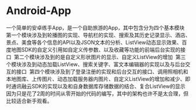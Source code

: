 # Android-App
一个简单的安卓练手App，是一个自助旅游的App，其中包含分为四个基本模块
  第一个模块涉及到轮播图的实现、导航栏的实现、搜索及其历史记录显示、酒店、景点、美食等各个信息的API以及JSON文本的分析、ListView动态显示效果、百度地图SDK的自定义引用如自定义传参数、以及收藏等功能的前端后台实现的接口
  第二个模块涉及到的是自定义形状图片的显示、自定义ListView的增加
  第三个模块涉及到动态加载ListView、搜索关键字、富文本编辑器的实现以及与后台交互的接口
  第四个模块涉及到了登录注册的实现和后台交互的接口、调用照相机和本地图库、上传图片、动态加载服务器内图片、自定义ListView的增加和减少、即时通讯融云SDK的实现以及和自身数据库存储数据的结合、复合ListView的显示
  
因为只是花了2周的时间从零开始的代码的编写，其中的架构也许不是太合理，但比较适合新手观看。
